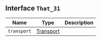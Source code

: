 ## Interface `That_31`

| Name | Type | Description |
| - | - | - |
| `transport` | [Transport](./Transport.md) | &nbsp; |
